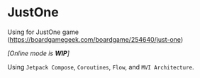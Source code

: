 # JustOne
Using for JustOne game (https://boardgamegeek.com/boardgame/254640/just-one)

_[Online mode is **WIP**]_

Using `Jetpack Compose`, `Coroutines`, `Flow`, and `MVI Architecture`.
